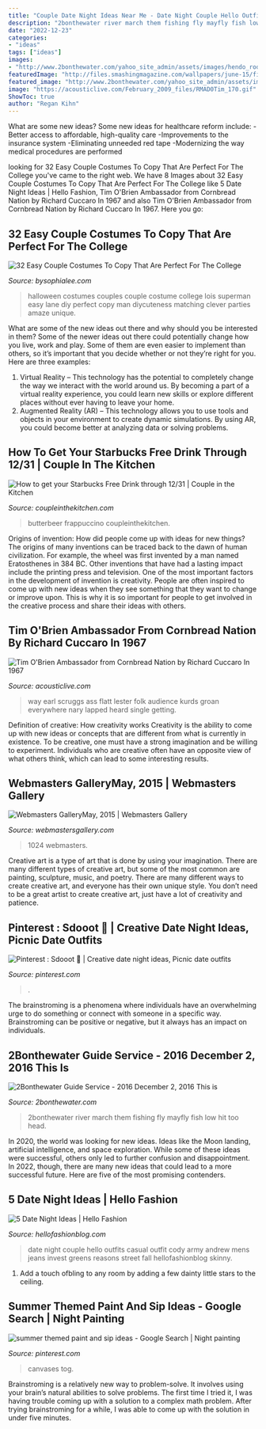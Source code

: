 ```yaml
---
title: "Couple Date Night Ideas Near Me - Date Night Couple Hello Outfits Casual Outfit Cody Army Andrew Mens Jeans Invest Greens Reasons Street Fall Hellofashionblog Skinny"
description: "2bonthewater river march them fishing fly mayfly fish low hit too head"
date: "2022-12-23"
categories:
- "ideas"
tags: ["ideas"]
images:
- "http://www.2bonthewater.com/yahoo_site_admin/assets/images/hendo_rod.10462822_std.jpg"
featuredImage: "http://files.smashingmagazine.com/wallpapers/june-15/fishing-is-my-passion/nocal/june-15-fishing-is-my-passion-nocal-1024x1024.jpg"
featured_image: "http://www.2bonthewater.com/yahoo_site_admin/assets/images/hendo_rod.10462822_std.jpg"
image: "https://acousticlive.com/February_2009_files/RMAD0Tim_170.gif"
ShowToc: true
author: "Regan Kihn"
---
```



What are some new ideas?
Some new ideas for healthcare reform include: 
-Better access to affordable, high-quality care 
-Improvements to the insurance system 
-Eliminating unneeded red tape 
-Modernizing the way medical procedures are performed

	

		
looking for 32 Easy Couple Costumes To Copy That Are Perfect For The College you've came to the right web. We have 8 Images about 32 Easy Couple Costumes To Copy That Are Perfect For The College like 5 Date Night Ideas | Hello Fashion, Tim O&#039;Brien Ambassador from Cornbread Nation by Richard Cuccaro In 1967 and also Tim O&#039;Brien Ambassador from Cornbread Nation by Richard Cuccaro In 1967. Here you go:
		
    
## 32 Easy Couple Costumes To Copy That Are Perfect For The College

<img loading=lazy src="https://bysophialee.com/wp-content/uploads/2017/10/efe224917f15aa4ba366e4a2ade6982e.jpg" onerror="this.onerror=null;this.src='https://tse4.mm.bing.net/th?id=OIP.J2cpxc0rCiOtbywlgJqcIgHaNL&amp;pid=15.1';" alt="32 Easy Couple Costumes To Copy That Are Perfect For The College">

_Source: bysophialee.com_

>halloween costumes couples couple costume college lois superman easy lane diy perfect copy man diycuteness matching clever parties amaze unique. 

	

What are some of the new ideas out there and why should you be interested in them?
Some of the newer ideas out there could potentially change how you live, work and play. Some of them are even easier to implement than others, so it’s important that you decide whether or not they’re right for you. Here are three examples: 
1) Virtual Reality – This technology has the potential to completely change the way we interact with the world around us. By becoming a part of a virtual reality experience, you could learn new skills or explore different places without ever having to leave your home. 
2) Augmented Reality (AR) – This technology allows you to use tools and objects in your environment to create dynamic simulations. By using AR, you could become better at analyzing data or solving problems.

    
## How To Get Your Starbucks Free Drink Through 12/31 | Couple In The Kitchen

<img loading=lazy src="https://coupleinthekitchen.com/wp-content/uploads/2019/12/LRG_DSC04305.jpg" onerror="this.onerror=null;this.src='https://tse4.mm.bing.net/th?id=OIP.cahSi6CHTVBqvCnkqsOSVwHaLF&amp;pid=15.1';" alt="How to get your Starbucks Free Drink through 12/31 | Couple in the Kitchen">

_Source: coupleinthekitchen.com_

>butterbeer frappuccino coupleinthekitchen. 

	

Origins of invention: How did people come up with ideas for new things?
The origins of many inventions can be traced back to the dawn of human civilization. For example, the wheel was first invented by a man named Eratosthenes in 384 BC. Other inventions that have had a lasting impact include the printing press and television. 
One of the most important factors in the development of invention is creativity. People are often inspired to come up with new ideas when they see something that they want to change or improve upon. This is why it is so important for people to get involved in the creative process and share their ideas with others.

    
## Tim O&#039;Brien Ambassador From Cornbread Nation By Richard Cuccaro In 1967

<img loading=lazy src="https://acousticlive.com/February_2009_files/RMAD0Tim_170.gif" onerror="this.onerror=null;this.src='https://tse3.mm.bing.net/th?id=OIP.AV0MQaJwaizqD5CYvhrbwAAAAA&amp;pid=15.1';" alt="Tim O&#039;Brien Ambassador from Cornbread Nation by Richard Cuccaro In 1967">

_Source: acousticlive.com_

>way earl scruggs ass flatt lester folk audience kurds groan everywhere nary lapped heard single getting. 

	

Definition of creative: How creativity works
Creativity is the ability to come up with new ideas or concepts that are different from what is currently in existence. To be creative, one must have a strong imagination and be willing to experiment. Individuals who are creative often have an opposite view of what others think, which can lead to some interesting results.

    
## Webmasters GalleryMay, 2015 | Webmasters Gallery

<img loading=lazy src="http://files.smashingmagazine.com/wallpapers/june-15/fishing-is-my-passion/nocal/june-15-fishing-is-my-passion-nocal-1024x1024.jpg" onerror="this.onerror=null;this.src='https://tse3.mm.bing.net/th?id=OIP.jh9pa6KBO6jYLg8rJULp1wHaHa&amp;pid=15.1';" alt="Webmasters GalleryMay, 2015 | Webmasters Gallery">

_Source: webmastersgallery.com_

>1024 webmasters. 

	

Creative art is a type of art that is done by using your imagination. There are many different types of creative art, but some of the most common are painting, sculpture, music, and poetry. There are many different ways to create creative art, and everyone has their own unique style. You don’t need to be a great artist to create creative art, just have a lot of creativity and patience.

    
## Pinterest : Sdooot 🦋 | Creative Date Night Ideas, Picnic Date Outfits

<img loading=lazy src="https://i.pinimg.com/736x/f2/58/9b/f2589b36d994844911f7ad1505385341.jpg" onerror="this.onerror=null;this.src='https://tse2.mm.bing.net/th?id=OIP.wDvIMQOfdEiVXf7d3-GXHAHaNK&amp;pid=15.1';" alt="Pinterest : Sdooot 🦋 | Creative date night ideas, Picnic date outfits">

_Source: pinterest.com_

>. 

	

The brainstroming is a phenomena where individuals have an overwhelming urge to do something or connect with someone in a specific way. Brainstroming can be positive or negative, but it always has an impact on individuals.

    
## 2Bonthewater Guide Service - 2016 December 2, 2016 This Is

<img loading=lazy src="http://www.2bonthewater.com/yahoo_site_admin/assets/images/hendo_rod.10462822_std.jpg" onerror="this.onerror=null;this.src='https://tse3.mm.bing.net/th?id=OIP.jGuPEOHN2ZHbQ14siOtjLgHaJ4&amp;pid=15.1';" alt="2Bonthewater Guide Service - 2016 December 2, 2016 This is">

_Source: 2bonthewater.com_

>2bonthewater river march them fishing fly mayfly fish low hit too head. 

	

In 2020, the world was looking for new ideas. Ideas like the Moon landing, artificial intelligence, and space exploration. While some of these ideas were successful, others only led to further confusion and disappointment. In 2022, though, there are many new ideas that could lead to a more successful future. Here are five of the most promising contenders.

    
## 5 Date Night Ideas | Hello Fashion

<img loading=lazy src="https://www.hellofashionblog.com/wp-content/uploads/2014/09/christine_and_cody_andrew_hello_fashion_blog.jpg" onerror="this.onerror=null;this.src='https://tse2.mm.bing.net/th?id=OIP.miCeVS7YUogmCfuJM-4j-AHaLy&amp;pid=15.1';" alt="5 Date Night Ideas | Hello Fashion">

_Source: hellofashionblog.com_

>date night couple hello outfits casual outfit cody army andrew mens jeans invest greens reasons street fall hellofashionblog skinny. 

	

1. Add a touch ofbling to any room by adding a few dainty little stars to the ceiling.

    
## Summer Themed Paint And Sip Ideas - Google Search | Night Painting

<img loading=lazy src="https://i.pinimg.com/originals/d7/f3/3f/d7f33fc26dfb49fea0fc58287eb07898.jpg" onerror="this.onerror=null;this.src='https://tse3.mm.bing.net/th?id=OIP.FeFWQmMJ1G8ZgLLq0LTG-wHaIB&amp;pid=15.1';" alt="summer themed paint and sip ideas - Google Search | Night painting">

_Source: pinterest.com_

>canvases tog. 

	

Brainstroming is a relatively new way to problem-solve. It involves using your brain’s natural abilities to solve problems. The first time I tried it, I was having trouble coming up with a solution to a complex math problem. After trying brainstroming for a while, I was able to come up with the solution in under five minutes.

